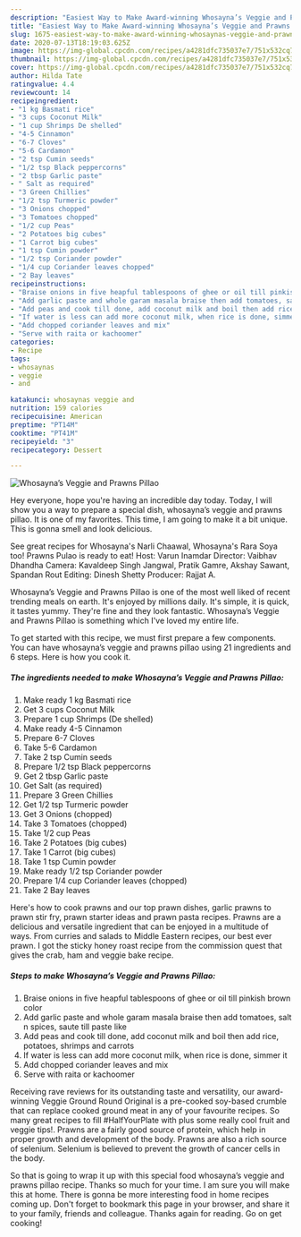 ```yaml
---
description: "Easiest Way to Make Award-winning Whosayna’s Veggie and Prawns Pillao"
title: "Easiest Way to Make Award-winning Whosayna’s Veggie and Prawns Pillao"
slug: 1675-easiest-way-to-make-award-winning-whosaynas-veggie-and-prawns-pillao
date: 2020-07-13T18:19:03.625Z
image: https://img-global.cpcdn.com/recipes/a4281dfc735037e7/751x532cq70/whosaynas-veggie-and-prawns-pillao-recipe-main-photo.jpg
thumbnail: https://img-global.cpcdn.com/recipes/a4281dfc735037e7/751x532cq70/whosaynas-veggie-and-prawns-pillao-recipe-main-photo.jpg
cover: https://img-global.cpcdn.com/recipes/a4281dfc735037e7/751x532cq70/whosaynas-veggie-and-prawns-pillao-recipe-main-photo.jpg
author: Hilda Tate
ratingvalue: 4.4
reviewcount: 14
recipeingredient:
- "1 kg Basmati rice"
- "3 cups Coconut Milk"
- "1 cup Shrimps De shelled"
- "4-5 Cinnamon"
- "6-7 Cloves"
- "5-6 Cardamon"
- "2 tsp Cumin seeds"
- "1/2 tsp Black peppercorns"
- "2 tbsp Garlic paste"
- " Salt as required"
- "3 Green Chillies"
- "1/2 tsp Turmeric powder"
- "3 Onions chopped"
- "3 Tomatoes chopped"
- "1/2 cup Peas"
- "2 Potatoes big cubes"
- "1 Carrot big cubes"
- "1 tsp Cumin powder"
- "1/2 tsp Coriander powder"
- "1/4 cup Coriander leaves chopped"
- "2 Bay leaves"
recipeinstructions:
- "Braise onions in five heapful tablespoons of ghee or oil till pinkish brown color"
- "Add garlic paste and whole garam masala braise then add tomatoes, salt n spices, saute till paste like"
- "Add peas and cook till done, add coconut milk and boil then add rice, potatoes, shrimps and carrots"
- "If water is less can add more coconut milk, when rice is done, simmer it"
- "Add chopped coriander leaves and mix"
- "Serve with raita or kachoomer"
categories:
- Recipe
tags:
- whosaynas
- veggie
- and

katakunci: whosaynas veggie and 
nutrition: 159 calories
recipecuisine: American
preptime: "PT14M"
cooktime: "PT41M"
recipeyield: "3"
recipecategory: Dessert

---
```



![Whosayna’s Veggie and Prawns Pillao](https://img-global.cpcdn.com/recipes/a4281dfc735037e7/751x532cq70/whosaynas-veggie-and-prawns-pillao-recipe-main-photo.jpg)

Hey everyone, hope you're having an incredible day today. Today, I will show you a way to prepare a special dish, whosayna’s veggie and prawns pillao. It is one of my favorites. This time, I am going to make it a bit unique. This is gonna smell and look delicious.

See great recipes for Whosayna&#39;s Narli Chaawal, Whosayna&#39;s Rara Soya too! Prawns Pulao is ready to eat! Host: Varun Inamdar Director: Vaibhav Dhandha Camera: Kavaldeep Singh Jangwal, Pratik Gamre, Akshay Sawant, Spandan Rout Editing: Dinesh Shetty Producer: Rajjat A.

Whosayna’s Veggie and Prawns Pillao is one of the most well liked of recent trending meals on earth. It's enjoyed by millions daily. It's simple, it is quick, it tastes yummy. They're fine and they look fantastic. Whosayna’s Veggie and Prawns Pillao is something which I've loved my entire life.


To get started with this recipe, we must first prepare a few components. You can have whosayna’s veggie and prawns pillao using 21 ingredients and 6 steps. Here is how you cook it.

<!--inarticleads1-->

##### The ingredients needed to make Whosayna’s Veggie and Prawns Pillao:

1. Make ready 1 kg Basmati rice
1. Get 3 cups Coconut Milk
1. Prepare 1 cup Shrimps (De shelled)
1. Make ready 4-5 Cinnamon
1. Prepare 6-7 Cloves
1. Take 5-6 Cardamon
1. Take 2 tsp Cumin seeds
1. Prepare 1/2 tsp Black peppercorns
1. Get 2 tbsp Garlic paste
1. Get  Salt (as required)
1. Prepare 3 Green Chillies
1. Get 1/2 tsp Turmeric powder
1. Get 3 Onions (chopped)
1. Take 3 Tomatoes (chopped)
1. Take 1/2 cup Peas
1. Take 2 Potatoes (big cubes)
1. Take 1 Carrot (big cubes)
1. Take 1 tsp Cumin powder
1. Make ready 1/2 tsp Coriander powder
1. Prepare 1/4 cup Coriander leaves (chopped)
1. Take 2 Bay leaves


Here&#39;s how to cook prawns and our top prawn dishes, garlic prawns to prawn stir fry, prawn starter ideas and prawn pasta recipes. Prawns are a delicious and versatile ingredient that can be enjoyed in a multitude of ways. From curries and salads to Middle Eastern recipes, our best ever prawn. I got the sticky honey roast recipe from the commission quest that gives the crab, ham and veggie bake recipe. 

<!--inarticleads2-->

##### Steps to make Whosayna’s Veggie and Prawns Pillao:

1. Braise onions in five heapful tablespoons of ghee or oil till pinkish brown color
1. Add garlic paste and whole garam masala braise then add tomatoes, salt n spices, saute till paste like
1. Add peas and cook till done, add coconut milk and boil then add rice, potatoes, shrimps and carrots
1. If water is less can add more coconut milk, when rice is done, simmer it
1. Add chopped coriander leaves and mix
1. Serve with raita or kachoomer


Receiving rave reviews for its outstanding taste and versatility, our award-winning Veggie Ground Round Original is a pre-cooked soy-based crumble that can replace cooked ground meat in any of your favourite recipes. So many great recipes to fill #HalfYourPlate with plus some really cool fruit and veggie tips!. Prawns are a fairly good source of protein, which help in proper growth and development of the body. Prawns are also a rich source of selenium. Selenium is believed to prevent the growth of cancer cells in the body. 

So that is going to wrap it up with this special food whosayna’s veggie and prawns pillao recipe. Thanks so much for your time. I am sure you will make this at home. There is gonna be more interesting food in home recipes coming up. Don't forget to bookmark this page in your browser, and share it to your family, friends and colleague. Thanks again for reading. Go on get cooking!
